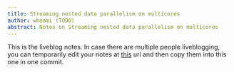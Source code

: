 ```yaml
---
title: Streaming nested data parallelism on multicores
author: whoami (TODO)
abstract: Notes on Streaming nested data parallelism on multicores
---
```


This is the liveblog notes.  In case there are multiple
people liveblogging, you can temporarily edit your notes
at [this](streaming-nested-dat/template.md) url and then copy them into this one in one
commit.
